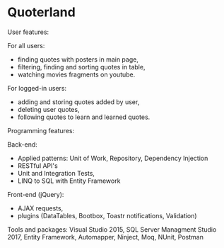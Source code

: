 # Quoterland

User features:

For all users:
- finding quotes with posters in main page,
- filtering, finding and sorting quotes in table,
- watching movies fragments on youtube.

For logged-in users:
- adding and storing quotes added by user,
- deleting user quotes,
- following quotes to learn and learned quotes.


Programming features:

Back-end:
- Applied patterns: Unit of Work, Repository, Dependency Injection
- RESTful API's
- Unit and Integration Tests,
- LINQ to SQL with Entity Framework

Front-end (jQuery):
- AJAX requests, 
- plugins (DataTables, Bootbox, Toastr notifications, Validation)

Tools and packages: Visual Studio 2015, SQL Server Managment Studio 2017, Entity Framework, Automapper, Ninject, Moq, NUnit, Postman 
